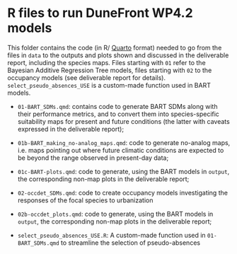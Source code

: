 # R files to run DuneFront WP4.2 models

This folder contains the code (in R/ [Quarto](https://quarto.org/) format) needed to go from the files in `data` to the outputs and plots shown and discussed in the deliverable report, including the species maps. Files starting with `01` refer to the Bayesian Additive Regression Tree models, files starting with `02` to the occupancy models (see deliverable report for details). `select_pseudo_absences_USE` is a custom-made function used in BART models.

- `01-BART_SDMs.qmd`: contains code to generate BART SDMs along with their performance metrics, and to convert them into species-specific suitability maps for present and future conditions (the latter with caveats expressed in the deliverable report);

- `01b-BART_making_no-analog_maps.qmd`: code to generate no-analog maps, i.e. maps pointing out where future climatic conditions are expected to be beyond the range observed in present-day data;

- `01c-BART-plots.qmd`: code to generate, using the BART models in `output`, the corresponding non-map plots in the deliverable report;

- `02-occdet_SDMs.qmd`: code to create occupancy models investigating the responses of the focal species to urbanization

- `02b-occdet_plots.qmd`: code to generate, using the BART models in `output`, the corresponding non-map plots in the deliverable report;

- `select_pseudo_absences_USE.R`: A custom-made function used in `01-BART_SDMs.qmd` to streamline the selection of pseudo-absences